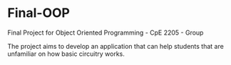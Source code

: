 # Final-OOP
Final Project for Object Oriented Programming - CpE 2205 - Group

The project aims to develop an application that can help students that are unfamiliar on how basic circuitry works. 

